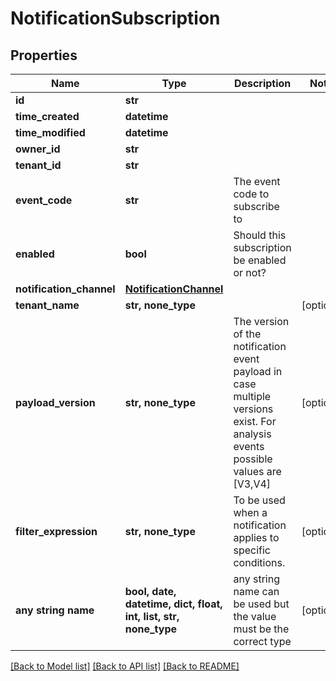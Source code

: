 # NotificationSubscription


## Properties
Name | Type | Description | Notes
------------ | ------------- | ------------- | -------------
**id** | **str** |  | 
**time_created** | **datetime** |  | 
**time_modified** | **datetime** |  | 
**owner_id** | **str** |  | 
**tenant_id** | **str** |  | 
**event_code** | **str** | The event code to subscribe to | 
**enabled** | **bool** | Should this subscription be enabled or not? | 
**notification_channel** | [**NotificationChannel**](NotificationChannel.md) |  | 
**tenant_name** | **str, none_type** |  | [optional] 
**payload_version** | **str, none_type** | The version of the notification event payload in case multiple versions exist. For analysis events possible values are [V3,V4] | [optional] 
**filter_expression** | **str, none_type** | To be used when a notification applies to specific conditions. | [optional] 
**any string name** | **bool, date, datetime, dict, float, int, list, str, none_type** | any string name can be used but the value must be the correct type | [optional]

[[Back to Model list]](../README.md#documentation-for-models) [[Back to API list]](../README.md#documentation-for-api-endpoints) [[Back to README]](../README.md)


